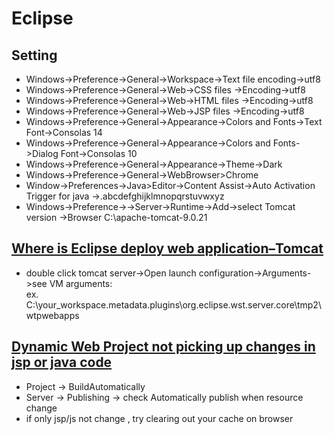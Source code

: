 Eclipse
===
Setting
---
* Windows->Preference->General->Workspace->Text file encoding->utf8
* Windows->Preference->General->Web->CSS files ->Encoding->utf8
* Windows->Preference->General->Web->HTML files ->Encoding->utf8
* Windows->Preference->General->Web->JSP files ->Encoding->utf8
* Windows->Preference->General->Appearance->Colors and Fonts->Text Font->Consolas 14  
* Windows->Preference->General->Appearance->Colors and Fonts->Dialog Font->Consolas 10  
* Windows->Preference->General->Appearance->Theme->Dark  
* Windows->Preference->General->WebBrowser>Chrome  
* Window->Preferences->Java>Editor->Content Assist->Auto Activation Trigger for java ->.abcdefghijklmnopqrstuvwxyz
* Windows->Preference->->Server->Runtime->Add->select Tomcat version ->Browser C:\apache-tomcat-9.0.21  

[Where is Eclipse deploy web application–Tomcat](https://www.mkyong.com/eclipse/where-is-eclipse-deploy-web-application-tomcat/)
---
* double click tomcat server->Open launch configuration->Arguments->see VM arguments:  
ex. C:\your_workspace\.metadata\.plugins\org.eclipse.wst.server.core\tmp2\wtpwebapps

[Dynamic Web Project not picking up changes in jsp or java code](https://stackoverflow.com/questions/6179621/eclipse-dynamic-web-project-not-picking-up-changes-in-jsp-or)
---
* Project -> BuildAutomatically
* Server -> Publishing -> check Automatically publish when resource change
* if only jsp/js not change , try clearing out your cache on browser
